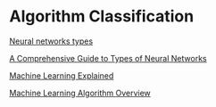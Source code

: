 # Algorithm Classification

[Neural networks types](Algorithm%20Classification/Neural%20networks%20types.md)

[A Comprehensive Guide to Types of Neural Networks](Algorithm%20Classification/A%20Comprehensive%20Guide%20to%20Types%20of%20Neural%20Networks.md)

[Machine Learning Explained](Algorithm%20Classification/Machine%20Learning%20Explained.md)

[Machine Learning Algorithm Overview](Algorithm%20Classification/Machine%20Learning%20Algorithm%20Overview.md)